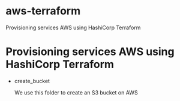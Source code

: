 # aws-terraform
Provisioning services AWS using HashiCorp Terraform

# Provisioning services AWS using HashiCorp Terraform

 - create_bucket
    
    We use this folder to create an S3 bucket on AWS